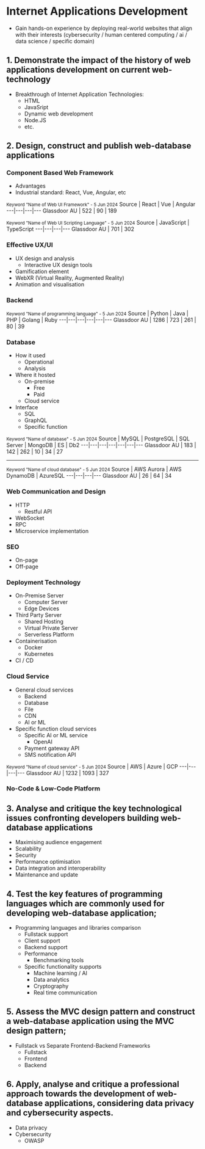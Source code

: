 # Internet Applications Development 

- Gain hands-on experience by deploying real-world websites that align with their interests (cybersecurity / human centered computing / ai / data science / specific domain)

## 1. Demonstrate the impact of the history of web applications development on current web-technology
- Breakthrough of Internet Application Technologies:
  - HTML
  - JavaSript
  - Dynamic web development
  - Node.JS
  - etc.

## 2. Design, construct and publish web-database applications

### Component Based Web Framework
- Advantages
- Industrial standard: React, Vue, Angular, etc

<small>Keyword "Name of Web UI Framework" - 5 Jun 2024</small>
Source | React | Vue | Angular
---|---|---|---
Glassdoor AU | 522 | 90 | 189

<small>Keyword "Name of Web UI Scripting Language" - 5 Jun 2024</small>
Source | JavaScript | TypeScript
---|---|---|---
Glassdoor AU | 701 | 302

### Effective UX/UI
- UX design and analysis
	- Interactive UX design tools
- Gamification element
- WebXR (Virtual Reality, Augmented Reality)
- Animation and visualisation

### Backend

<small>Keyword "Name of programming language" - 5 Jun 2024</small>
Source | Python | Java | PHP | Golang | Ruby
---|---|---|---|---|---
Glassdoor AU | 1286 | 723 | 261 | 80 | 39

### Database
- How it used
	- Operational
	- Analysis
- Where it hosted
	- On-premise
		- Free
		- Paid
	- Cloud service
- Interface
	- SQL
	- GraphQL
	- Specific function

<small>Keyword "Name of database" - 5 Jun 2024</small>
Source | MySQL | PostgreSQL | SQL Server | MongoDB | ES | Db2
---|---|---|---|---|---|---
Glassdoor AU | 183 | 142 | 262 | 10 | 34 | 27

---

<small>Keyword "Name of cloud database" - 5 Jun 2024</small>
Source | AWS Aurora | AWS DynamoDB | AzureSQL
---|---|---|---
Glassdoor AU | 26 | 64 | 34

### Web Communication and Design
- HTTP
	- Restful API
- WebSocket
- RPC
- Microservice implementation

### SEO
- On-page
- Off-page

### Deployment Technology
- On-Premise Server
	- Computer Server
	- Edge Devices
- Third Party Server
	- Shared Hosting
	- Virtual Private Server
	- Serverless Platform
- Containerisation
    - Docker
    - Kubernetes
- CI / CD

### Cloud Service
- General cloud services
	- Backend
	- Database
	- File
	- CDN
	- AI or ML
- Specific function cloud services
	- Specific AI or ML service
		- OpenAI
	- Payment gateway API
	- SMS notification API

<small>Keyword "Name of cloud service" - 5 Jun 2024</small>
Source | AWS | Azure | GCP
---|---|---|---
Glassdoor AU | 1232 | 1093 | 327

### No-Code & Low-Code Platform

## 3. Analyse and critique the key technological issues confronting developers building web-database applications
- Maximising audience engagement
- Scalability
- Security
- Performance optimisation
- Data integration and interoperability
- Maintenance and update

## 4. Test the key features of programming languages which are commonly used for developing web-database application;
- Programming languages and libraries comparison
	- Fullstack support
	- Client support
	- Backend support
	- Performance
		- Benchmarking tools
	- Specific functionality supports
		- Machine learning / AI
		- Data analytics
		- Cryptography
		- Real time communication

## 5. Assess the MVC design pattern and construct a web-database application using the MVC design pattern;
- Fullstack vs Separate Frontend-Backend Frameworks
	- Fullstack
	- Frontend
	- Backend

  
## 6. Apply, analyse and critique a professional approach towards the development of web-database applications, considering data privacy and cybersecurity aspects.
- Data privacy
- Cybersecurity
	- OWASP

